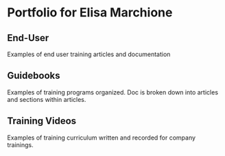 # Portfolio for Elisa Marchione

## End-User
Examples of end user training articles and documentation

## Guidebooks
Examples of training programs organized.  Doc is broken down into articles and sections within articles.

## Training Videos
Examples of training curriculum written and recorded for company trainings.
